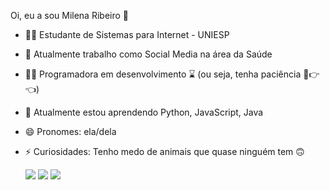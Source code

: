    Oi, eu a sou Milena Ribeiro 👋

- 👩‍🎓 Estudante de Sistemas para Internet - UNIESP
- 🏢 Atualmente trabalho como Social Media na área da Saúde
- 👩‍💻 Programadora em desenvolvimento ⌛ (ou seja, tenha paciência 🥺👉👈)
- 🌱 Atualmente estou aprendendo Python, JavaScript, Java
- 😄 Pronomes: ela/dela
- ⚡ Curiosidades: Tenho medo de animais que quase ninguém tem 🙃



  <a href="https://instagram.com/milenaribeiros_/" target="_blank"><img src="https://img.shields.io/badge/-Instagram-%23E4405F?style=for-the-badge&logo=instagram&logoColor=white" target="_blank"></a> 
  <a href = "mailto:milenassribeiro@gmail.com "><img src="https://img.shields.io/badge/-Gmail-%23333?style=for-the-badge&logo=gmail&logoColor=white" target="_blank"></a>
  <a href="https://www.linkedin.com/in/milenaribeiros/" target="_blank"><img src="https://img.shields.io/badge/-LinkedIn-%230077B5?style=for-the-badge&logo=linkedin&logoColor=white" target="_blank"></a>
  
